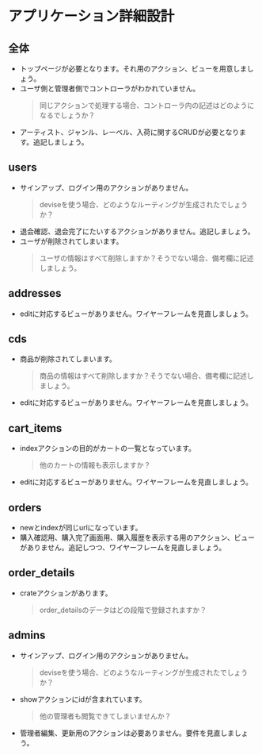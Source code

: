 # アプリケーション詳細設計
## 全体
- トップページが必要となります。それ用のアクション、ビューを用意しましょう。
- ユーザ側と管理者側でコントローラがわかれていません。
  > 同じアクションで処理する場合、コントローラ内の記述はどのようになるでしょうか？
- アーティスト、ジャンル、レーベル、入荷に関するCRUDが必要となります。追記しましょう。

## users
- サインアップ、ログイン用のアクションがありません。
  > deviseを使う場合、どのようなルーティングが生成されたでしょうか？
- 退会確認、退会完了にたいするアクションがありません。追記しましょう。
- ユーザが削除されてしまいます。
  > ユーザの情報はすべて削除しますか？そうでない場合、備考欄に記述しましょう。

## addresses
- editに対応するビューがありません。ワイヤーフレームを見直しましょう。

## cds
- 商品が削除されてしまいます。
  > 商品の情報はすべて削除しますか？そうでない場合、備考欄に記述しましょう。
- editに対応するビューがありません。ワイヤーフレームを見直しましょう。

## cart_items
- indexアクションの目的がカートの一覧となっています。
  > 他のカートの情報も表示しますか？
- editに対応するビューがありません。ワイヤーフレームを見直しましょう。

## orders
- newとindexが同じurlになっています。
- 購入確認用、購入完了画面用、購入履歴を表示する用のアクション、ビューがありません。追記しつつ、ワイヤーフレームを見直しましょう。

## order_details
- crateアクションがあります。
  > order_detailsのデータはどの段階で登録されますか？

## admins
- サインアップ、ログイン用のアクションがありません。
  > deviseを使う場合、どのようなルーティングが生成されたでしょうか？
- showアクションにidが含まれています。
  > 他の管理者も閲覧できてしまいませんか？
- 管理者編集、更新用のアクションは必要ありません。要件を見直しましょう。

